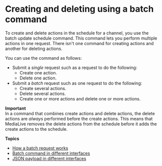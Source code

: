 # Creating and deleting using a batch command<a name="about-batch-update-schedule"></a>

To create and delete actions in the schedule for a channel, you use the batch update schedule command\. This command lets you perform multiple actions in one request\. There isn't one command for creating actions and another for deleting actions\.

You can use the command as follows:
+ Submit a *single* request such as a request to do the following:
  + Create one action\.
  + Delete one action\.
+ Submit a *batch* request such as one request to do the following:
  + Create several actions\.
  + Delete several actions\.
  + Create one or more actions and delete one or more actions\.

**Important**  
In a command that combines create actions and delete actions, the delete actions are *always* performed before the create actions\. This means that MediaLive removes the delete actions from the schedule before it adds the create actions to the schedule\.

**Topics**
+ [How a batch request works](how-batch-schedule-requests-work.md)
+ [Batch command in different interfaces](batchupdatecommand-interfaces.md)
+ [JSON payload in different interfaces](batchupdatecommand-payloads.md)